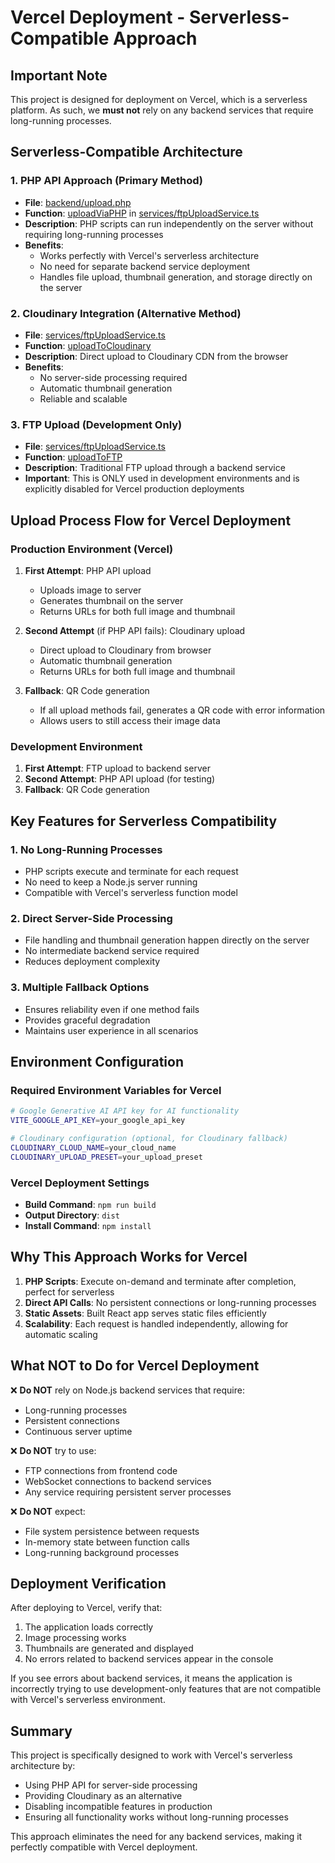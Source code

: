 # Vercel Deployment - Serverless-Compatible Approach

## Important Note
This project is designed for deployment on Vercel, which is a serverless platform. As such, we **must not** rely on any backend services that require long-running processes.

## Serverless-Compatible Architecture

### 1. PHP API Approach (Primary Method)
- **File**: [backend/upload.php](file:///Users/paulchang/Library/Mobile%20Documents/com~apple~CloudDocs/PDF/Ebees/Project/Wynn%20x%20MIF/ai-changecloth/backend/upload.php)
- **Function**: [uploadViaPHP](file:///Users/paulchang/Library/Mobile%20Documents/com~apple~CloudDocs/PDF/Ebees/Project/Wynn%20x%20MIF/ai-changecloth/services/ftpUploadService.ts#L63-L174) in [services/ftpUploadService.ts](file:///Users/paulchang/Library/Mobile%20Documents/com~apple~CloudDocs/PDF/Ebees/Project/Wynn%20x%20MIF/ai-changecloth/services/ftpUploadService.ts)
- **Description**: PHP scripts can run independently on the server without requiring long-running processes
- **Benefits**:
  - Works perfectly with Vercel's serverless architecture
  - No need for separate backend service deployment
  - Handles file upload, thumbnail generation, and storage directly on the server

### 2. Cloudinary Integration (Alternative Method)
- **File**: [services/ftpUploadService.ts](file:///Users/paulchang/Library/Mobile%20Documents/com~apple~CloudDocs/PDF/Ebees/Project/Wynn%20x%20MIF/ai-changecloth/services/ftpUploadService.ts)
- **Function**: [uploadToCloudinary](file:///Users/paulchang/Library/Mobile%20Documents/com~apple~CloudDocs/PDF/Ebees/Project/Wynn%20x%20MIF/ai-changecloth/services/ftpUploadService.ts#L177-L224)
- **Description**: Direct upload to Cloudinary CDN from the browser
- **Benefits**:
  - No server-side processing required
  - Automatic thumbnail generation
  - Reliable and scalable

### 3. FTP Upload (Development Only)
- **File**: [services/ftpUploadService.ts](file:///Users/paulchang/Library/Mobile%20Documents/com~apple~CloudDocs/PDF/Ebees/Project/Wynn%20x%20MIF/ai-changecloth/services/ftpUploadService.ts)
- **Function**: [uploadToFTP](file:///Users/paulchang/Library/Mobile%20Documents/com~apple~CloudDocs/PDF/Ebees/Project/Wynn%20x%20MIF/ai-changecloth/services/ftpUploadService.ts#L227-L286)
- **Description**: Traditional FTP upload through a backend service
- **Important**: This is ONLY used in development environments and is explicitly disabled for Vercel production deployments

## Upload Process Flow for Vercel Deployment

### Production Environment (Vercel)
1. **First Attempt**: PHP API upload
   - Uploads image to server
   - Generates thumbnail on the server
   - Returns URLs for both full image and thumbnail

2. **Second Attempt** (if PHP API fails): Cloudinary upload
   - Direct upload to Cloudinary from browser
   - Automatic thumbnail generation
   - Returns URLs for both full image and thumbnail

3. **Fallback**: QR Code generation
   - If all upload methods fail, generates a QR code with error information
   - Allows users to still access their image data

### Development Environment
1. **First Attempt**: FTP upload to backend server
2. **Second Attempt**: PHP API upload (for testing)
3. **Fallback**: QR Code generation

## Key Features for Serverless Compatibility

### 1. No Long-Running Processes
- PHP scripts execute and terminate for each request
- No need to keep a Node.js server running
- Compatible with Vercel's serverless function model

### 2. Direct Server-Side Processing
- File handling and thumbnail generation happen directly on the server
- No intermediate backend service required
- Reduces deployment complexity

### 3. Multiple Fallback Options
- Ensures reliability even if one method fails
- Provides graceful degradation
- Maintains user experience in all scenarios

## Environment Configuration

### Required Environment Variables for Vercel
```bash
# Google Generative AI API key for AI functionality
VITE_GOOGLE_API_KEY=your_google_api_key

# Cloudinary configuration (optional, for Cloudinary fallback)
CLOUDINARY_CLOUD_NAME=your_cloud_name
CLOUDINARY_UPLOAD_PRESET=your_upload_preset
```

### Vercel Deployment Settings
- **Build Command**: `npm run build`
- **Output Directory**: `dist`
- **Install Command**: `npm install`

## Why This Approach Works for Vercel

1. **PHP Scripts**: Execute on-demand and terminate after completion, perfect for serverless
2. **Direct API Calls**: No persistent connections or long-running processes
3. **Static Assets**: Built React app serves static files efficiently
4. **Scalability**: Each request is handled independently, allowing for automatic scaling

## What NOT to Do for Vercel Deployment

❌ **Do NOT** rely on Node.js backend services that require:
- Long-running processes
- Persistent connections
- Continuous server uptime

❌ **Do NOT** try to use:
- FTP connections from frontend code
- WebSocket connections to backend services
- Any service requiring persistent server processes

❌ **Do NOT** expect:
- File system persistence between requests
- In-memory state between function calls
- Long-running background processes

## Deployment Verification

After deploying to Vercel, verify that:
1. The application loads correctly
2. Image processing works
3. Thumbnails are generated and displayed
4. No errors related to backend services appear in the console

If you see errors about backend services, it means the application is incorrectly trying to use development-only features that are not compatible with Vercel's serverless environment.

## Summary

This project is specifically designed to work with Vercel's serverless architecture by:
- Using PHP API for server-side processing
- Providing Cloudinary as an alternative
- Disabling incompatible features in production
- Ensuring all functionality works without long-running processes

This approach eliminates the need for any backend services, making it perfectly compatible with Vercel deployment.